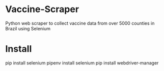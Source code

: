 # Vaccine-Scraper
Python web scraper to collect vaccine data from over 5000 counties in Brazil using Selenium


# Install
pip install selenium
pipenv install selenium
pip install webdriver-manager
